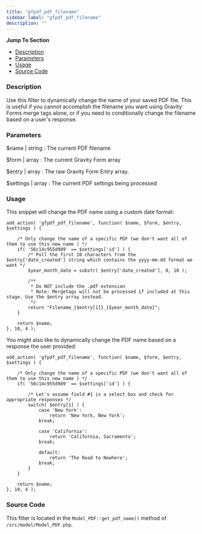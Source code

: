 ```yaml
---
title: "gfpdf_pdf_filename"
sidebar_label: "gfpdf_pdf_filename"
description: ""
---
```


**Jump To Section**

* [Description](#description)
* [Parameters](#parameters)
* [Usage](#usage)
* [Source Code](#source-code)

### Description 

Use this filter to dynamically change the name of your saved PDF file. This is useful if you cannot accomplish the filename you want using Gravity Forms merge tags alone, or if you need to conditionally change the filename based on a user's response. 

### Parameters 

$name | string
:    The current PDF filename

$form | array
:    The current Gravity Form array

$entry | array
:    The raw Gravity Form Entry array.

$settings | array
:    The current PDF settings being processed

### Usage 

This snippet will change the PDF name using a custom date format:

```
add_action( 'gfpdf_pdf_filename', function( $name, $form, $entry, $settings ) {

	/* Only change the name of a specific PDF (we don't want all of them to use this new name ) */
	if( '56c14c955d989' == $settings['id'] ) {
		/* Pull the first 10 characters from the $entry['date_created'] string which contains the yyyy-mm-dd format we want */
		$year_month_date = substr( $entry['date_created'], 0, 10 );

		/**
		 * Do NOT include the .pdf extension
		 * Note: Mergetags will not be processed if included at this stage. Use the $entry array instead.
		 */
		return "Filename_{$entry[1]}_{$year_month_date}";
	}

	return $name;
}, 10, 4 );
```

You might also like to dynamically change the PDF name based on a response the user provided:

```
add_action( 'gfpdf_pdf_filename', function( $name, $form, $entry, $settings ) {

	/* Only change the name of a specific PDF (we don't want all of them to use this new name ) */
	if( '56c14c955d989' == $settings['id'] ) {

		/* Let's assume field #1 is a select box and check for appropriate responses */
		switch( $entry[1] ) {
			case 'New York':
				return 'New York, New York';
			break;

			case 'California':
				return 'California, Sacramento';
			break;

			default:
				return 'The Road to Nowhere';
			break;
		}
	}

	return $name;
}, 10, 4 );
```

### Source Code 

This filter is located in the `Model_PDF::get_pdf_name()` method of `/src/model/Model_PDF.php`.